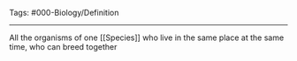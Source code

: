 Tags: #000-Biology/Definition 

---
All the organisms of one [[Species]] who live in the same place at the same time, who can breed together